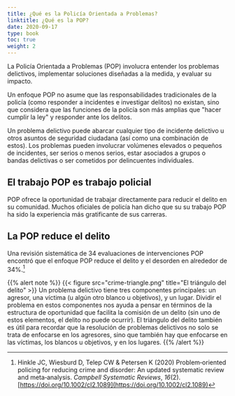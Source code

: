 ```yaml
---
title: ¿Qué es la Policía Orientada a Problemas?
linktitle: ¿Qué es la POP?
date: 2020-09-17
type: book
toc: true
weight: 2
---
```


La Policía Orientada a Problemas (POP) involucra entender los problemas delictivos, implementar soluciones diseñadas a la medida, y evaluar su impacto.

Un enfoque POP no asume que las responsabilidades tradicionales de la policía (como responder a incidentes e investigar delitos) no existan, sino que considera que las funciones de la policía son más amplias que "hacer cumplir la ley" y responder ante los delitos.

Un problema delictivo puede abarcar cualquier tipo de incidente delictivo u otros asuntos de seguridad ciudadana (así como una combinación de estos). Los problemas pueden involucrar volúmenes elevados o pequeños de incidentes, ser serios o menos serios, estar asociados a grupos o bandas delictivas o ser cometidos por delincuentes individuales.

## El trabajo POP es trabajo policial

POP ofrece la oportunidad de trabajar directamente para reducir el delito en su comunidad. Muchos oficiales de policía han dicho que su su trabajo POP ha sido la experiencia más gratificante de sus carreras.

## La POP reduce el delito

Una revisión sistemática de 34 evaluaciones de intervenciones POP encontró que el enfoque POP reduce el delito y el desorden en alrededor de 34%.[^1]

[^1]: Hinkle JC, Wiesburd D, Telep CW & Petersen K (2020) Problem‐oriented policing for reducing crime and disorder: An updated systematic review and meta‐analysis. *Campbell Systematic Reviews*, *16*(2). [https://doi.org/10.1002/cl2.1089](https://doi.org/10.1002/cl2.1089)

{{% alert note %}}
{{< figure src="crime-triangle.png" title="El triángulo del delito" >}}
Un problema delictivo tiene tres componentes principales: un agresor, una víctima (u algún otro blanco u objetivos), y un lugar. Dividir el problema en estos componentes nos ayuda a pensar en términos de la estructura de oportunidad que facilita la comisión de un delito (sin uno de estos elementos, el delito no puede ocurrir). El triángulo del delito también es útil para recordar que la resolución de problemas delictivos no solo se trata de enfocarse en los agresores, sino que también hay que enfocarse en las víctimas, los blancos u objetivos, y en los lugares.
{{% /alert %}}
